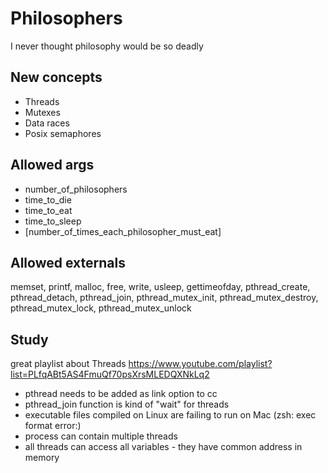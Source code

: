 # Philosophers
I never thought philosophy would be so deadly
## New concepts
- Threads
- Mutexes
- Data races
- Posix semaphores
## Allowed args
- number_of_philosophers 
- time_to_die 
- time_to_eat 
- time_to_sleep 
- [number_of_times_each_philosopher_must_eat]
## Allowed externals
memset, printf, malloc, free, write,
usleep, gettimeofday, pthread_create,
pthread_detach, pthread_join, pthread_mutex_init,
pthread_mutex_destroy, pthread_mutex_lock,
pthread_mutex_unlock

## Study
great playlist about Threads https://www.youtube.com/playlist?list=PLfqABt5AS4FmuQf70psXrsMLEDQXNkLq2
- pthread needs to be added as link option to cc
- pthread_join function is kind of "wait" for threads
- executable files compiled on Linux are failing to run on Mac (zsh: exec format error:)
- process can contain multiple threads
- all threads can access all variables - they have common address in memory

